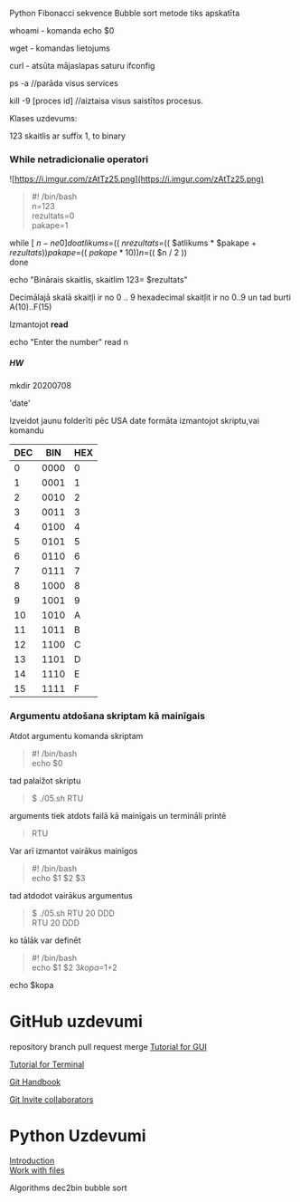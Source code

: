 Python Fibonacci sekvence
Bubble sort metode tiks apskatīta

whoami - komanda
echo $0


wget - komandas lietojums

curl - atsūta mājaslapas saturu
ifconfig

ps -a //parāda visus services

kill -9 [proces id] //aiztaisa visus saistītos procesus.

Klases uzdevums:

123 skaitlis ar suffix 1, to binary 

### While netradicionalie operatori

![https://i.imgur.com/zAtTz25.png](https://i.imgur.com/zAtTz25.png)


>#! /bin/bash  
n=123  
rezultats=0  
pakape=1  
  
while [ $n -ne 0 ]  
do  
        atlikums=$(( $n % 2 ))  
        rezultats=$(( $atlikums * $pakape + $rezultats ))  
        pakape=$(( $pakape * 10 ))  
        n=$(( $n / 2 ))  
done  
  
echo "Binārais skaitlis, skaitlim 123= $rezultats"  

Decimālajā skalā skaitļi ir no 0 .. 9
hexadecimal skaitļit ir no 0..9 un tad burti A(10)..F(15)



Izmantojot **read**

echo "Enter the number"
read n

##### HW
mkdir 20200708

'date'

Izveidot jaunu folderīti pēc USA date formāta izmantojot skriptu,vai komandu

| DEC | BIN | HEX |
| --- | --- | --- |
| 0 | 0000 | 0 |
| 1 | 0001 | 1 |
| 2 | 0010 | 2 |
| 3 | 0011 | 3 |
| 4 | 0100 | 4 |
| 5 | 0101 | 5 |
| 6 | 0110 | 6 |
| 7 | 0111 | 7 |
| 8 | 1000 | 8 |
| 9 | 1001 | 9 |
| 10 | 1010 | A |
| 11 | 1011 | B |
| 12 | 1100 | C |
| 13 | 1101 | D | 
| 14 | 1110 | E |
| 15 | 1111 | F |  

### Argumentu atdošana skriptam kā mainīgais
  
  Atdot argumentu komanda skriptam 
  >#! /bin/bash  
  echo $0   

tad palaižot skriptu

>$ ./05.sh RTU  

arguments tiek atdots failā kā mainīgais un termināli printē

>RTU  

Var arī izmantot vairākus mainīgos
> #! /bin/bash  
echo $1 $2 $3  

tad atdodot vairākus argumentus
>$ ./05.sh RTU 20 DDD  
RTU 20 DDD  

ko tālāk var definēt

> #! /bin/bash  
echo $1 $2 $3  
kopa=$1+2  
  
echo $kopa  


# GitHub uzdevumi

repository
branch
pull request
merge
[Tutorial for GUI](https://guides.github.com/activities/hello-world/)

[Tutorial for Terminal](https://product.hubspot.com/blog/git-and-github-tutorial-for-beginners)

[Git Handbook](https://guides.github.com/introduction/git-handbook/)

[Git Invite collaborators](https://help.github.jp/enterprise/2.11/user/articles/inviting-collaborators-to-a-personal-repository/)

# Python Uzdevumi

[Introduction](https://www.py4e.com/lessons)  
[Work with files](https://www.py4e.com/lessons/files)

Algorithms
dec2bin
bubble sort
